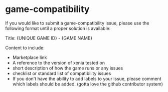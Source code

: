 # game-compatibility

If you would like to submit a game-compatibility issue, please use the following format until a proper solution is available:

Title: {UNIQUE GAME ID} - {GAME NAME}

Content to include:
* Marketplace link
* A reference to the version of xenia tested on
* short description of how the game runs or any issues
* checklist or standard list of compatibility issues
* If you don't have the ability to add labels to your issue, please comment which labels should be added. (gotta love the github contributor system)

